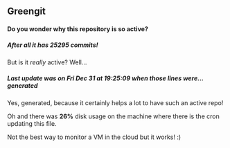 ## Greengit

#### Do you wonder why this repository is so active?

##### After all it has 25295 commits!

But is it *really* active? Well...

##### Last update was on Fri Dec 31 at 19:25:09 when those lines were... generated

Yes, generated, because it certainly helps a lot to have such an active repo!

Oh and there was **26%** disk usage on the machine
where there is the cron updating this file.

Not the best way to monitor a VM in the cloud but it works! :)
